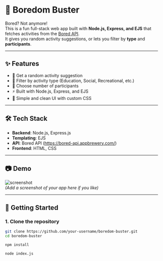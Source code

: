 # 🎉 Boredom Buster  

Bored? Not anymore!  
This is a fun full-stack web app built with **Node.js, Express, and EJS** that fetches activities from the [Bored API](https://bored-api.appbrewery.com/).  
It gives you random activity suggestions, or lets you filter by **type** and **participants**.  

---

## ✨ Features
- 🎲 Get a random activity suggestion  
- 🎯 Filter by activity type (Education, Social, Recreational, etc.)  
- 👥 Choose number of participants  
- ⚡ Built with Node.js, Express, and EJS  
- 🎨 Simple and clean UI with custom CSS  

---

## 🛠️ Tech Stack
- **Backend**: Node.js, Express.js  
- **Templating**: EJS  
- **API**: Bored API (https://bored-api.appbrewery.com/)  
- **Frontend**: HTML, CSS  

---

## 📷 Demo
![screenshot](public/screenshot.png)  
*(Add a screenshot of your app here if you like)*  

---

## 🚀 Getting Started

### 1. Clone the repository
```bash
git clone https://github.com/your-username/boredom-buster.git
cd boredom-buster

npm install

node index.js



